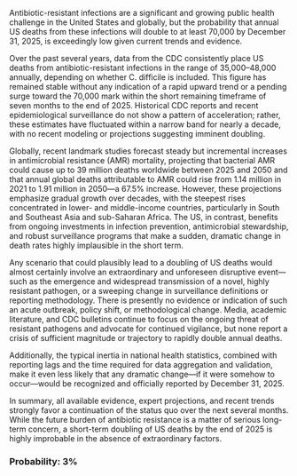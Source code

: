 Antibiotic-resistant infections are a significant and growing public health challenge in the United States and globally, but the probability that annual US deaths from these infections will double to at least 70,000 by December 31, 2025, is exceedingly low given current trends and evidence.

Over the past several years, data from the CDC consistently place US deaths from antibiotic-resistant infections in the range of 35,000–48,000 annually, depending on whether C. difficile is included. This figure has remained stable without any indication of a rapid upward trend or a pending surge toward the 70,000 mark within the short remaining timeframe of seven months to the end of 2025. Historical CDC reports and recent epidemiological surveillance do not show a pattern of acceleration; rather, these estimates have fluctuated within a narrow band for nearly a decade, with no recent modeling or projections suggesting imminent doubling.

Globally, recent landmark studies forecast steady but incremental increases in antimicrobial resistance (AMR) mortality, projecting that bacterial AMR could cause up to 39 million deaths worldwide between 2025 and 2050 and that annual global deaths attributable to AMR could rise from 1.14 million in 2021 to 1.91 million in 2050—a 67.5% increase. However, these projections emphasize gradual growth over decades, with the steepest rises concentrated in lower- and middle-income countries, particularly in South and Southeast Asia and sub-Saharan Africa. The US, in contrast, benefits from ongoing investments in infection prevention, antimicrobial stewardship, and robust surveillance programs that make a sudden, dramatic change in death rates highly implausible in the short term.

Any scenario that could plausibly lead to a doubling of US deaths would almost certainly involve an extraordinary and unforeseen disruptive event—such as the emergence and widespread transmission of a novel, highly resistant pathogen, or a sweeping change in surveillance definitions or reporting methodology. There is presently no evidence or indication of such an acute outbreak, policy shift, or methodological change. Media, academic literature, and CDC bulletins continue to focus on the ongoing threat of resistant pathogens and advocate for continued vigilance, but none report a crisis of sufficient magnitude or trajectory to rapidly double annual deaths.

Additionally, the typical inertia in national health statistics, combined with reporting lags and the time required for data aggregation and validation, make it even less likely that any dramatic change—if it were somehow to occur—would be recognized and officially reported by December 31, 2025.

In summary, all available evidence, expert projections, and recent trends strongly favor a continuation of the status quo over the next several months. While the future burden of antibiotic resistance is a matter of serious long-term concern, a short-term doubling of US deaths by the end of 2025 is highly improbable in the absence of extraordinary factors.

### Probability: 3%